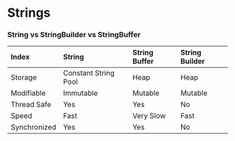 # Strings

### String vs StringBuilder vs StringBuffer

| Index | String | String Buffer | String Builder |
| :--- | :--- | :--- | :--- |
| Storage | Constant String Pool | Heap | Heap |
| Modifiable | Immutable | Mutable | Mutable |
| Thread Safe | Yes | Yes | No |
| Speed | Fast | Very Slow | Fast |
| Synchronized | Yes | Yes | No |

